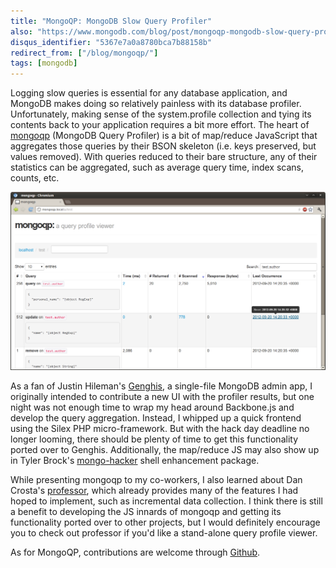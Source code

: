 ```yaml
---
title: "MongoQP: MongoDB Slow Query Profiler"
also: "https://www.mongodb.com/blog/post/mongoqp-mongodb-slow-query-profiler"
disqus_identifier: "5367e7a0a8780bca7b88158b"
redirect_from: ["/blog/mongoqp/"]
tags: [mongodb]
---
```

Logging slow queries is essential for any database application, and MongoDB
makes doing so relatively painless with its database profiler. Unfortunately,
making sense of the system.profile collection and tying its contents back to
your application requires a bit more effort. The heart of [mongoqp] (MongoDB
Query Profiler) is a bit of map/reduce JavaScript that aggregates those queries
by their BSON skeleton (i.e. keys preserved, but values removed). With queries
reduced to their bare structure, any of their statistics can be aggregated, such
as average query time, index scans, counts, etc.

!["Aggregated queries"][mongoqp-queries]

As a fan of Justin Hileman's [Genghis], a single-file MongoDB admin app, I
originally intended to contribute a new UI with the profiler results, but one
night was not enough time to wrap my head around Backbone.js and develop the
query aggregation. Instead, I whipped up a quick frontend using the Silex PHP
micro-framework. But with the hack day deadline no longer looming, there should
be plenty of time to get this functionality ported over to Genghis.
Additionally, the map/reduce JS may also show up in Tyler Brock's [mongo-hacker]
shell enhancement package.

While presenting mongoqp to my co-workers, I also learned about Dan Crosta's
[professor], which already provides many of the features I had hoped to
implement, such as incremental data collection. I think there is still a benefit
to developing the JS innards of mongoqp and getting its functionality ported
over to other projects, but I would definitely encourage you to check out
professor if you'd like a stand-alone query profile viewer.

As for MongoQP, contributions are welcome through [Github][mongoqp].

  [Genghis]: http://genghisapp.com/
  [mongoqp]: https://github.com/jmikola/mongoqp
  [mongo-hacker]: https://github.com/TylerBrock/mongo-hacker
  [professor]: https://github.com/dcrosta/professor

  [mongoqp-queries]: /assets/images/20121205_mongoqp_queries.png
